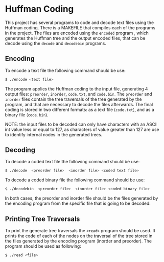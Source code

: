 # Huffman Coding #

This project has several programs to code and decode text files using the Huffman coding. There is a MAKEFILE that compiles each of the programs in the project. The files are encoded using the `encoded` program , which generates the Huffman tree and the output encoded files, that can be decode using the `decode` and `decodebin` programs.


## Encoding #

To encode a text file the following command should be use:

```sh
$ ./encode <text file>
```

The program applies the Huffman coding to the input file, generating 4 output files: `preorder`, `inorder`, `code.txt`, and `code.bin`. The `preorder` and `inorder` files contain the tree traversals of the tree generated by the program, and that are necessary to decode the files afterwards. The final coding is stored in two different formats: as a text file (`code.txt`), and as a binary file (`code.bin`).

NOTE: the input files to be decoded can only have characters with an ASCII int value less or equal to 127, as characters of value greater than 127 are use to identify internal nodes in the generated trees.


## Decoding #

To decode a coded text file the following command should be use:

```sh
$ ./decode  <preorder file>  <inorder file> <coded text file>
```

To decode a coded binary file the following command should be use:

```sh
$ ./decodebin  <preorder file>  <inorder file> <coded binary file>
```

In both cases, the preorder and inorder file should be the files generated by the encoding program from the specific file that is going to be decoded.


## Printing Tree Traversals #

To print the generate tree traversals the `<read>` program should be used. It prints the code of each of the nodes on the traversal of the tree stored in the files generated by the encoding program (inorder and preorder). The program should be used as following: 

```sh
$ ./read <file>
```


